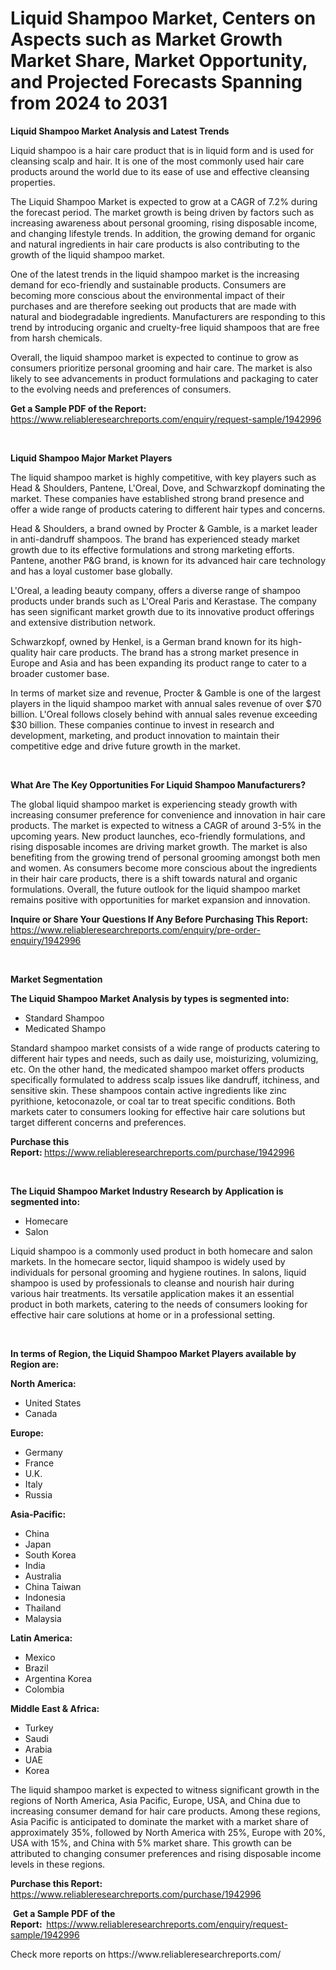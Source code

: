 <p><h1>Liquid Shampoo Market, Centers on Aspects such as Market Growth Market Share, Market Opportunity, and Projected Forecasts Spanning from 2024 to 2031</h1></p><p><strong>Liquid Shampoo Market Analysis and Latest Trends</strong></p>
<p><p>Liquid shampoo is a hair care product that is in liquid form and is used for cleansing scalp and hair. It is one of the most commonly used hair care products around the world due to its ease of use and effective cleansing properties.</p><p>The Liquid Shampoo Market is expected to grow at a CAGR of 7.2% during the forecast period. The market growth is being driven by factors such as increasing awareness about personal grooming, rising disposable income, and changing lifestyle trends. In addition, the growing demand for organic and natural ingredients in hair care products is also contributing to the growth of the liquid shampoo market.</p><p>One of the latest trends in the liquid shampoo market is the increasing demand for eco-friendly and sustainable products. Consumers are becoming more conscious about the environmental impact of their purchases and are therefore seeking out products that are made with natural and biodegradable ingredients. Manufacturers are responding to this trend by introducing organic and cruelty-free liquid shampoos that are free from harsh chemicals.</p><p>Overall, the liquid shampoo market is expected to continue to grow as consumers prioritize personal grooming and hair care. The market is also likely to see advancements in product formulations and packaging to cater to the evolving needs and preferences of consumers.</p></p>
<p><strong>Get a Sample PDF of the Report:&nbsp;</strong> <a href="https://www.reliableresearchreports.com/enquiry/request-sample/1942996">https://www.reliableresearchreports.com/enquiry/request-sample/1942996</a></p>
<p>&nbsp;</p>
<p><strong>Liquid Shampoo Major Market Players</strong></p>
<p><p>The liquid shampoo market is highly competitive, with key players such as Head & Shoulders, Pantene, L'Oreal, Dove, and Schwarzkopf dominating the market. These companies have established strong brand presence and offer a wide range of products catering to different hair types and concerns.</p><p>Head & Shoulders, a brand owned by Procter & Gamble, is a market leader in anti-dandruff shampoos. The brand has experienced steady market growth due to its effective formulations and strong marketing efforts. Pantene, another P&G brand, is known for its advanced hair care technology and has a loyal customer base globally.</p><p>L'Oreal, a leading beauty company, offers a diverse range of shampoo products under brands such as L'Oreal Paris and Kerastase. The company has seen significant market growth due to its innovative product offerings and extensive distribution network.</p><p>Schwarzkopf, owned by Henkel, is a German brand known for its high-quality hair care products. The brand has a strong market presence in Europe and Asia and has been expanding its product range to cater to a broader customer base.</p><p>In terms of market size and revenue, Procter & Gamble is one of the largest players in the liquid shampoo market with annual sales revenue of over $70 billion. L'Oreal follows closely behind with annual sales revenue exceeding $30 billion. These companies continue to invest in research and development, marketing, and product innovation to maintain their competitive edge and drive future growth in the market.</p></p>
<p>&nbsp;</p>
<p><strong>What Are The Key Opportunities For Liquid Shampoo Manufacturers?</strong></p>
<p><p>The global liquid shampoo market is experiencing steady growth with increasing consumer preference for convenience and innovation in hair care products. The market is expected to witness a CAGR of around 3-5% in the upcoming years. New product launches, eco-friendly formulations, and rising disposable incomes are driving market growth. The market is also benefiting from the growing trend of personal grooming amongst both men and women. As consumers become more conscious about the ingredients in their hair care products, there is a shift towards natural and organic formulations. Overall, the future outlook for the liquid shampoo market remains positive with opportunities for market expansion and innovation.</p></p>
<p><strong>Inquire or Share Your Questions If Any Before Purchasing This Report:</strong> <a href="https://www.reliableresearchreports.com/enquiry/pre-order-enquiry/1942996">https://www.reliableresearchreports.com/enquiry/pre-order-enquiry/1942996</a></p>
<p>&nbsp;</p>
<p><strong>Market Segmentation</strong></p>
<p><strong>The Liquid Shampoo Market Analysis by types is segmented into:</strong></p>
<p><ul><li>Standard Shampoo</li><li>Medicated Shampo</li></ul></p>
<p><p>Standard shampoo market consists of a wide range of products catering to different hair types and needs, such as daily use, moisturizing, volumizing, etc. On the other hand, the medicated shampoo market offers products specifically formulated to address scalp issues like dandruff, itchiness, and sensitive skin. These shampoos contain active ingredients like zinc pyrithione, ketoconazole, or coal tar to treat specific conditions. Both markets cater to consumers looking for effective hair care solutions but target different concerns and preferences.</p></p>
<p><strong>Purchase this Report:&nbsp;</strong><a href="https://www.reliableresearchreports.com/purchase/1942996">https://www.reliableresearchreports.com/purchase/1942996</a></p>
<p>&nbsp;</p>
<p><strong>The Liquid Shampoo Market Industry Research by Application is segmented into:</strong></p>
<p><ul><li>Homecare</li><li>Salon</li></ul></p>
<p><p>Liquid shampoo is a commonly used product in both homecare and salon markets. In the homecare sector, liquid shampoo is widely used by individuals for personal grooming and hygiene routines. In salons, liquid shampoo is used by professionals to cleanse and nourish hair during various hair treatments. Its versatile application makes it an essential product in both markets, catering to the needs of consumers looking for effective hair care solutions at home or in a professional setting.</p></p>
<p>&nbsp;</p>
<p><strong>In terms of Region, the Liquid Shampoo Market Players available by Region are:</strong></p>
<p>
    <p> <strong> North America: </strong>
        <ul>
            <li>United States</li>
            <li>Canada</li>
        </ul>
        </p> 
    <p> <strong> Europe: </strong>
        <ul>
            <li>Germany</li>
            <li>France</li>
            <li>U.K.</li>
            <li>Italy</li>
            <li>Russia</li>
        </ul>
        </p> 
    <p> <strong> Asia-Pacific: </strong>
        <ul>
            <li>China</li>
            <li>Japan</li>
            <li>South Korea</li>
            <li>India</li>
            <li>Australia</li>
            <li>China Taiwan</li>
            <li>Indonesia</li>
            <li>Thailand</li>
            <li>Malaysia</li>
        </ul>
        </p> 
    <p> <strong> Latin America: </strong>
        <ul>
            <li>Mexico</li>
            <li>Brazil</li>
            <li>Argentina Korea</li>
            <li>Colombia</li>
        </ul>
        </p> 
    <p> <strong> Middle East & Africa: </strong>
        <ul>
            <li>Turkey</li>
            <li>Saudi</li>
            <li>Arabia</li>
            <li>UAE</li>
            <li>Korea</li>
        </ul>
    </p>
    </p>
<p><p>The liquid shampoo market is expected to witness significant growth in the regions of North America, Asia Pacific, Europe, USA, and China due to increasing consumer demand for hair care products. Among these regions, Asia Pacific is anticipated to dominate the market with a market share of approximately 35%, followed by North America with 25%, Europe with 20%, USA with 15%, and China with 5% market share. This growth can be attributed to changing consumer preferences and rising disposable income levels in these regions.</p></p>
<p><strong>Purchase this Report: </strong><a href="https://www.reliableresearchreports.com/purchase/1942996">https://www.reliableresearchreports.com/purchase/1942996</a></p>
<p>&nbsp;<strong>Get a Sample PDF of the Report:&nbsp;&nbsp;</strong><a href="https://www.reliableresearchreports.com/enquiry/request-sample/1942996">https://www.reliableresearchreports.com/enquiry/request-sample/1942996</a></p>
<p><strong></strong></p>
<p>Check more reports on https://www.reliableresearchreports.com/</p>